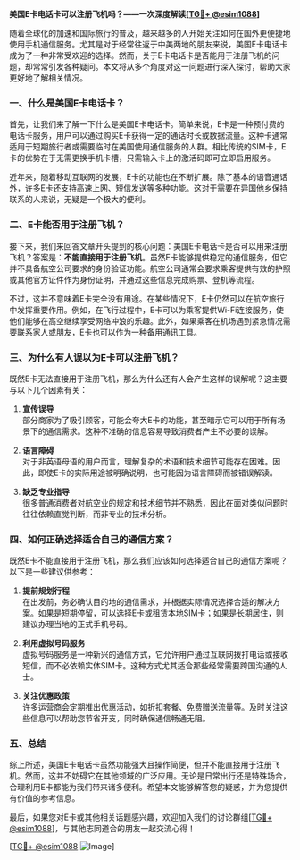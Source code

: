 **美国E卡电话卡可以注册飞机吗？——一次深度解读[[TG💪+ @esim1088](https://t.me/s/esim1088)]**

随着全球化的加速和国际旅行的普及，越来越多的人开始关注如何在国外更便捷地使用手机通信服务。尤其是对于经常往返于中美两地的朋友来说，美国E卡电话卡成为了一种非常受欢迎的选择。然而，关于E卡电话卡是否能用于注册飞机的问题，却常常引发各种疑问。本文将从多个角度对这一问题进行深入探讨，帮助大家更好地了解相关情况。

### 一、什么是美国E卡电话卡？

首先，让我们来了解一下什么是美国E卡电话卡。简单来说，E卡是一种预付费的电话卡服务，用户可以通过购买E卡获得一定的通话时长或数据流量。这种卡通常适用于短期旅行者或需要临时在美国使用通信服务的人群。相比传统的SIM卡，E卡的优势在于无需更换手机卡槽，只需输入卡上的激活码即可立即启用服务。

近年来，随着移动互联网的发展，E卡的功能也在不断扩展。除了基本的语音通话外，许多E卡还支持高速上网、短信发送等多种功能。这对于需要在异国他乡保持联系的人来说，无疑是一个极大的便利。

### 二、E卡能否用于注册飞机？

接下来，我们来回答文章开头提到的核心问题：美国E卡电话卡是否可以用来注册飞机？答案是：**不能直接用于注册飞机**。虽然E卡能够提供稳定的通信服务，但它并不具备航空公司要求的身份验证功能。航空公司通常会要求乘客提供有效的护照或其他官方证件作为身份证明，并通过这些信息完成购票、登机等流程。

不过，这并不意味着E卡完全没有用途。在某些情况下，E卡仍然可以在航空旅行中发挥重要作用。例如，在飞行过程中，E卡可以为乘客提供Wi-Fi连接服务，使他们能够在高空继续享受网络冲浪的乐趣。此外，如果乘客在机场遇到紧急情况需要联系家人或朋友，E卡也可以作为一种备用通讯工具。

### 三、为什么有人误以为E卡可以注册飞机？

既然E卡无法直接用于注册飞机，那么为什么还有人会产生这样的误解呢？这主要与以下几个因素有关：

1. **宣传误导**  
   部分商家为了吸引顾客，可能会夸大E卡的功能，甚至暗示它可以用于所有场景下的通信需求。这种不准确的信息容易导致消费者产生不必要的误解。

2. **语言障碍**  
   对于非英语母语的用户而言，理解复杂的术语和技术细节可能存在困难。因此，即使E卡的实际用途被明确说明，也可能因为语言障碍而被错误解读。

3. **缺乏专业指导**  
   很多普通消费者对航空业的规定和技术细节并不熟悉，因此在面对类似问题时往往依赖直觉判断，而非专业的技术分析。

### 四、如何正确选择适合自己的通信方案？

既然E卡不能直接用于注册飞机，那么我们应该如何选择适合自己的通信方案呢？以下是一些建议供参考：

1. **提前规划行程**  
   在出发前，务必确认目的地的通信需求，并根据实际情况选择合适的解决方案。如果是短期停留，可以选择E卡或租赁本地SIM卡；如果是长期居住，则建议办理当地的正式手机号码。

2. **利用虚拟号码服务**  
   虚拟号码服务是一种新兴的通信方式，它允许用户通过互联网拨打电话或接收短信，而不必依赖实体SIM卡。这种方式尤其适合那些经常需要跨国沟通的人士。

3. **关注优惠政策**  
   许多运营商会定期推出优惠活动，如折扣套餐、免费赠送流量等。及时关注这些信息可以帮助您节省开支，同时确保通信畅通无阻。

### 五、总结

综上所述，美国E卡电话卡虽然功能强大且操作简便，但并不能直接用于注册飞机。然而，这并不妨碍它在其他领域的广泛应用。无论是日常出行还是特殊场合，合理利用E卡都能为我们带来诸多便利。希望本文能够解答您的疑惑，并为您提供有价值的参考信息。

最后，如果您对E卡或其他相关话题感兴趣，欢迎加入我们的讨论群组[[TG💪+ @esim1088](https://t.me/s/esim1088)]，与其他志同道合的朋友一起交流心得！ 

[[TG💪+ @esim1088](https://t.me/s/esim1088) ![Image](https://i.postimg.cc/4NQfJmqS/Snipaste-2025-05-13-00-14-12.png)]